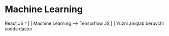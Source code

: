 # Machine Learning 

  React JS
  ^ 
  |
  |
  Machine Learning -->  Tensorflow JS 
  |
  |
  Yuzni aniqlab beruvchi sodda dastur
